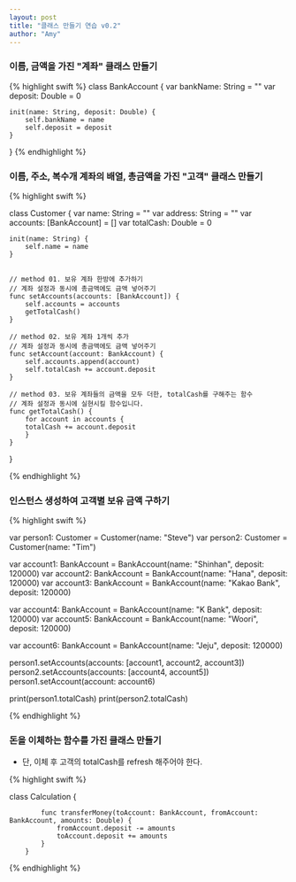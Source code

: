 ```yaml
---
layout: post
title: "클래스 만들기 연습 v0.2"
author: "Amy"
---
```



### 이름, 금액을 가진 "계좌" 클래스 만들기

{% highlight swift %}
class BankAccount {
    var bankName: String = ""
    var deposit: Double = 0
    
    init(name: String, deposit: Double) {
        self.bankName = name
        self.deposit = deposit
    }
}
{% endhighlight %}

### 이름, 주소, 복수개 계좌의 배열, 총금액을 가진 "고객" 클래스 만들기

{% highlight swift %}

class Customer {
    var name: String = ""
    var address: String = ""
    var accounts: [BankAccount] = []
    var totalCash: Double = 0
    
    init(name: String) {
        self.name = name
    }
    
    
    // method 01. 보유 계좌 한방에 추가하기
    // 계좌 설정과 동시에 총금액에도 금액 넣어주기
    func setAccounts(accounts: [BankAccount]) {
        self.accounts = accounts
        getTotalCash()
    }
    
    // method 02. 보유 계좌 1개씩 추가
    // 계좌 설정과 동시에 총금액에도 금액 넣어주기    
    func setAccount(account: BankAccount) {
        self.accounts.append(account)
        self.totalCash += account.deposit
    }
    
    // method 03. 보유 계좌들의 금액을 모두 더한, totalCash를 구해주는 함수
    // 계좌 설정과 동시에 실현시킬 함수입니다.    
    func getTotalCash() {
        for account in accounts {
        totalCash += account.deposit
        }
    }
}

{% endhighlight %}

### 인스턴스 생성하여 고객별 보유 금액 구하기

{% highlight swift %}

var person1: Customer = Customer(name: "Steve")
var person2: Customer = Customer(name: "Tim")

var account1: BankAccount = BankAccount(name: "Shinhan", deposit: 120000)
var account2: BankAccount = BankAccount(name: "Hana", deposit: 120000)
var account3: BankAccount = BankAccount(name: "Kakao Bank", deposit: 120000)

var account4: BankAccount = BankAccount(name: "K Bank", deposit: 120000)
var account5: BankAccount = BankAccount(name: "Woori", deposit: 120000)

var account6: BankAccount = BankAccount(name: "Jeju", deposit: 120000)

person1.setAccounts(accounts: [account1, account2, account3])
person2.setAccounts(accounts: [account4, account5])
person1.setAccount(account: account6)

print(person1.totalCash)
print(person2.totalCash)

{% endhighlight %}

### 돈을 이체하는 함수를 가진 클래스 만들기
- 단, 이체 후 고객의 totalCash를 refresh 해주어야 한다.

{% highlight swift %}

class Calculation {
          
            func transferMoney(toAccount: BankAccount, fromAccount: BankAccount, amounts: Double) {
                fromAccount.deposit -= amounts
                toAccount.deposit += amounts
            }
        }

{% endhighlight %}
